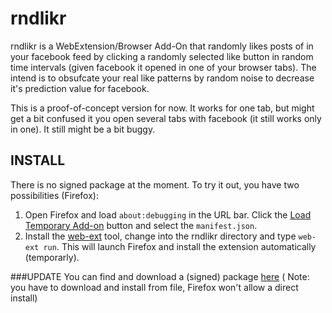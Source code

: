 # rndlikr

rndlikr is a WebExtension/Browser Add-On that randomly likes posts of 
in your facebook feed by clicking a randomly selected like button in 
random time intervals (given facebook it opened in one of your browser tabs). 
The intend is to obsufcate your real like patterns by random noise to decrease it's 
prediction value for facebook.

This is a proof-of-concept version for now. 
It works for one tab, but might get a bit confused it you open several 
tabs with facebook (it still works only in one). It still might be a bit buggy.

## INSTALL

There is no signed package at the moment. To try it out, you have two possibilities (Firefox):

1. Open Firefox and load `about:debugging` in the URL bar. Click the
   [Load Temporary Add-on](https://developer.mozilla.org/en-US/Add-ons/WebExtensions/Temporary_Installation_in_Firefox)
   button and select the `manifest.json`.
2. Install the
   [web-ext](https://developer.mozilla.org/en-US/Add-ons/WebExtensions/Getting_started_with_web-ext)
   tool, change into the rndlikr directory and type `web-ext run`. This will launch Firefox and
   install the extension automatically (temporarly).
   
###UPDATE
You can find and download a (signed) package [here](http://m.ash.to/rndlikr/rndlikr-1.0-an+fx.xpi) (
Note: you have to download and install from file, Firefox won't allow a direct install)
